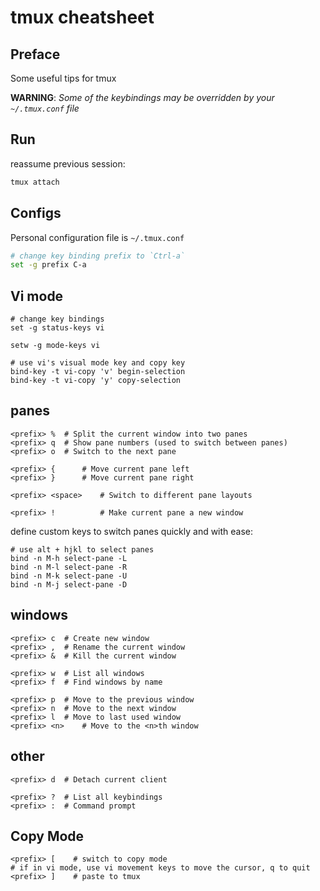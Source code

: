 # tmux cheatsheet

## Preface

Some useful tips for tmux

**WARNING**: _Some of the keybindings may be overridden by your `~/.tmux.conf` file_

## Run

reassume previous session:

```sh
tmux attach
```

## Configs

Personal configuration file is `~/.tmux.conf`

```sh
# change key binding prefix to `Ctrl-a`
set -g prefix C-a
```

## Vi mode

    # change key bindings
    set -g status-keys vi

    setw -g mode-keys vi

    # use vi's visual mode key and copy key
    bind-key -t vi-copy 'v' begin-selection
    bind-key -t vi-copy 'y' copy-selection

## panes

    <prefix> % 	# Split the current window into two panes
    <prefix> q 	# Show pane numbers (used to switch between panes)
    <prefix> o 	# Switch to the next pane

    <prefix> {  	# Move current pane left
    <prefix> }  	# Move current pane right

    <prefix> <space>  	# Switch to different pane layouts

    <prefix> !          # Make current pane a new window

define custom keys to switch panes quickly and with ease:

    # use alt + hjkl to select panes
    bind -n M-h select-pane -L
    bind -n M-l select-pane -R
    bind -n M-k select-pane -U
    bind -n M-j select-pane -D

## windows

    <prefix> c 	# Create new window
    <prefix> , 	# Rename the current window
    <prefix> & 	# Kill the current window

    <prefix> w 	# List all windows
    <prefix> f 	# Find windows by name

    <prefix> p 	# Move to the previous window
    <prefix> n 	# Move to the next window
    <prefix> l 	# Move to last used window
    <prefix> <n> 	# Move to the <n>th window

## other

    <prefix> d 	# Detach current client

    <prefix> ? 	# List all keybindings
    <prefix> : 	# Command prompt

## Copy Mode

    <prefix> [    # switch to copy mode
    # if in vi mode, use vi movement keys to move the cursor, q to quit
    <prefix> ]    # paste to tmux
